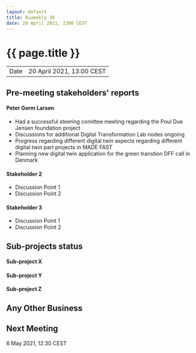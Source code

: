 ```yaml
---
layout: default
title: Biweekly 38
date: 20 April 2021, 1300 CEST
---
```


<script src="https://code.jquery.com/jquery-1.11.1.min.js">
</script>
<script src="/javascripts/edit.js"></script>
<script>setEditButonNm();</script>

# {{ page.title }}

|||
|---|---|
| Date | 20 April 2021, 13:00 CEST |


## Pre-meeting stakeholders' reports

<!-- Please keep in mind that the minutes are publicly available.-->

#### Peter Gorm Larsen
* Had a successful steering comittee meeting regarding the Poul Due Jensen foundation project
* Discussions for additional Digital Transformation Lab nodes ongoing
* Progress regarding different digital twin aspects regarding different digital twin part projects in MADE FAST
* Planning new digital twin application for the green transtion DFF call in Denmark

#### Stakeholder 2
* Discussion Point 1
* Discussion Point 2

#### Stakeholder 3
* Discussion Point 1
* Discussion Point 2


## Sub-projects status


#### Sub-project X

#### Sub-project Y

#### Sub-project Z

##  Any Other Business

Next Meeting
------------

6 May 2021, 12:30 CEST


<div id="edit_page_div"></div>
